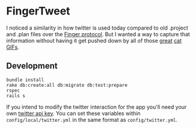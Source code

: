 FingerTweet
===========

I noticed a similarity in how twitter is used today compared to old
.project and .plan files over the [Finger protocol](http://en.wikipedia.org/wiki/Finger_protocol).
But I wanted a way to capture that information without having it get pushed down
by all of those [great](http://giphy.com/gifs/iShafmfAZk5XO) [cat](http://giphy.com/gifs/Mhy9hKgfwI0lG)
[GIFs](http://giphy.com/gifs/wQI5H4jtqZEPK).

Development
-----------

```
bundle install
rake db:create:all db:migrate db:test:prepare
rspec
rails s
```

If you intend to modify the twitter interaction for the app you'll need your own [twitter api key](https://dev.twitter.com/apps/new).
You can set these variables within ```config/local/twitter.yml``` in the same format as ```config/twitter.yml```.
